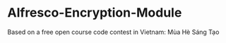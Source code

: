 Alfresco-Encryption-Module
==========================

Based on a free open course code contest in Vietnam: Mùa Hè Sáng Tạo